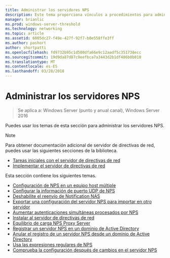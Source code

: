 ```yaml
---
title: Administrar los servidores NPS
description: Este tema proporciona vínculos a procedimientos para administrar los servidores NPS en Windows Server 2016.
manager: brianlic
ms.prod: windows-server-threshold
ms.technology: networking
ms.topic: article
ms.assetid: 6005dc27-f49e-427f-92f7-b0e558ffe3ff
ms.author: pashort
author: shortpatti
ms.openlocfilehash: fd9732b95c1d500dfa66e9c12aadf5c351738ecc
ms.sourcegitcommit: 19d9da87d87c9eefbca7a3443d2b1df486b0b010
ms.translationtype: MT
ms.contentlocale: es-ES
ms.lasthandoff: 03/28/2018
---
```

# <a name="manage-nps-servers"></a>Administrar los servidores NPS

>Se aplica a: Windows Server (punto y anual canal), Windows Server 2016

Puedes usar los temas de esta sección para administrar los servidores NPS.

>[!NOTE]
>Para obtener documentación adicional de servidor de directivas de red, puedes usar las siguientes secciones de la biblioteca.
>- [Tareas iniciales con el servidor de directivas de red](nps-getstart-top.md)
>- [Implementar el servidor de directivas de red](nps-deploy.md) 

Esta sección contiene los siguientes temas.

- [Configuración de NPS en un equipo host múltiple](nps-multihomed-configure.md)
- [Configurar la información de puerto UDP de NPS](nps-udp-ports-configure.md)
- [Deshabilite el reenvío de Notification NAS](nps-disable-nas-notifications.md)
- [Exportar una configuración del servidor NPS para importar en otro servidor](nps-manage-export.md)
- [Aumentar autenticaciones simultáneas procesados por NPS](nps-concurrent-auth.md)
- [Instalar al servidor de directivas de red](nps-manage-install.md)
- [Equilibrio de carga NPS Proxy Server](nps-manage-proxy-lb.md)
- [Registrar un servidor NPS en un dominio de Active Directory](nps-manage-register.md)
- [Anular el registro de un servidor NPS desde un dominio de Active Directory](nps-manage-unregister.md)
- [Usa las expresiones regulares de NPS](nps-crp-reg-expressions.md)
- [Comprueba la configuración después de cambios en el servidor NPS](nps-manage-verify.md)

